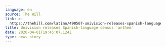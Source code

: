 ```yaml
---
language: en
source: The Hill
link: >-
  https://thehill.com/latino/490567-univision-releases-spanish-language-census-anthem
title: Univision releases Spanish-language census 'anthem'
date: 2020-04-01T19:45:07.124Z
type: news_story
---
```


